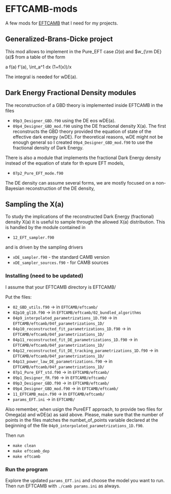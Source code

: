 # EFTCAMB-mods
A few mods for [EFTCAMB](https://github.com/EFTCAMB) that I need for my projects.

## Generalized-Brans-Dicke project
This mod allows to implement in the Pure_EFT case $\Omega(a)$ and $w_{\rm DE}(a)$ from a table of the form

a f(a) f'(a), \int_a^1 dx (1+f(x))/x

The integral is needed for wDE(a).

## Dark Energy Fractional Density modules
The reconstruction of a GBD theory is implemented inside EFTCAMB in the files
- `09p3_Designer_GBD.f90` using the DE eos wDE(a). 
- `09p4_Designer_GBD_mod.f90` using the DE fractional density X(a).
 The first reconstructs the GBD theory provided the equation of state of the effective dark energy (wDE). For theoretical reasons, wDE might not be enough general so I created `09p4_Designer_GBD_mod.f90` to use the fractional density of Dark Energy.

There is also a module that implements the fractional Dark Energy density instead of the equation of state for th epure EFT models,
 - `07p2_Pure_EFT_mode.f90`
 
 The DE density can assume several forms, we are mostly focused on a non-Bayesian reconstruction of the DE density, 
 
 ## Sampling the X(a)
 To study the implications of the reconstructed Dark Energy (fractional) density X(a) it is useful to sample through the allowed X(a) distribution. This is handled by the module contained in
 - `12_EFT_sampler.f90` 
 
 and is driven by the sampling drivers
 - `xDE_sampler.f90` - the standard CAMB version
 - `xDE_sampler_sources.f90` - for CAMB sources
 


### Installing (need to be updated)

I assume that your EFTCAMB directory is EFTCAMB/ 

Put the files:
- `02_GBD_utils.f90`                                            -> in `EFTCAMB/eftcamb/`
- `02p10_gl10.f90`                                              -> in `EFTCAMB/eftcamb/02_bundled_algorithms`
- `04p9_interpolated_parametrizations_1D.f90`                   -> in `EFTCAMB/eftcamb/04f_parametrizations_1D/`
- `04p10_reconstructed_fit_parametrizations_1D.f90`             -> in `EFTCAMB/eftcamb/04f_parametrizations_1D/`
- `04p11_reconstructed_fit_DE_parametrizations_1D.f90`          -> in `EFTCAMB/eftcamb/04f_parametrizations_1D/`
- `04p12_reconstructed_fit_DE_tracking_parametrizations_1D.f90` -> in `EFTCAMB/eftcamb/04f_parametrizations_1D/`
- `04p13_power_law_DE_parametrizations.f90`                     -> in `EFTCAMB/eftcamb/04f_parametrizations_1D/`
- `07p1_Pure_EFT_std.f90`                                       -> in `EFTCAMB/eftcamb/`
- `09p1_Designer_fR.f90`                                        -> in `EFTCAMB/eftcamb/`
- `09p3_Designer_GBD.f90`                                       -> in `EFTCAMB/eftcamb/`
- `09p4_Designer_GBD_mod.f90`                                   -> in `EFTCAMB/eftcamb/`
- `11_EFTCAMB_main.f90`                                         -> in `EFTCAMB/eftcamb/`
- `params_EFT.ini`                                              -> in `EFTCAMB/`


Also remember, when usign the PureEFT approach, to provide two files for Omega(a)  and wDE(a) as said above. Please, make sure that the number of points in the files matches the numbet_of_points variable declared at the beginning of the file `04p9_interpolated_parametrizations_1D.f90`.

Then run 
  - `make clean`
  - `make eftcamb_dep`
  - `make eftcamb`
  
 ### Run the program
 Explore the updated `params_EFT.ini` and choose the model you want to run.
 Then run EFTCAMB with `./camb params.ini` as always.
  

